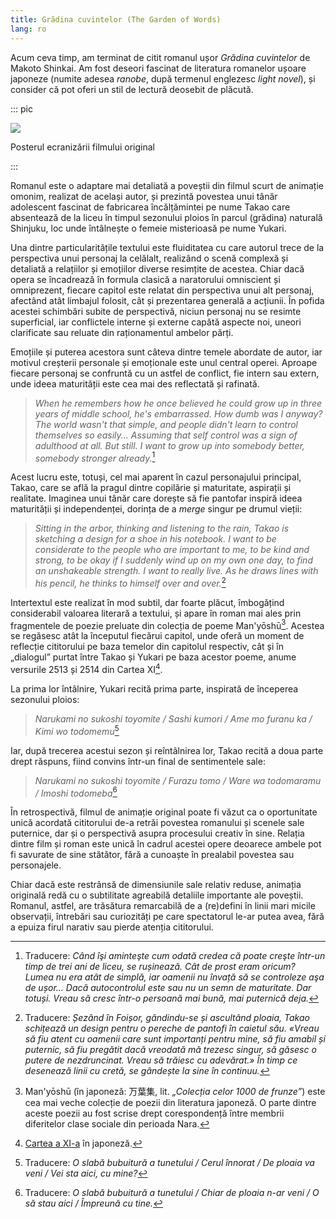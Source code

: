 ```yaml
---
title: Grădina cuvintelor (The Garden of Words)
lang: ro
---
```


Acum ceva timp, am terminat de citit romanul ușor _Grădina cuvintelor_ de Makoto Shinkai.
Am fost deseori fascinat de literatura romanelor ușoare japoneze (numite adesea _ranobe_,
după termenul englezesc _light novel_), și consider că pot oferi un stil de lectură deosebit
de plăcută.

::: pic

![](https://upload.wikimedia.org/wikipedia/en/c/c3/Garden_of_Words_poster.png)

Posterul ecranizării filmului original

:::

Romanul este o adaptare mai detaliată a poveștii din filmul scurt de animație omonim, realizat de
același autor, și prezintă povestea unui tânăr adolescent fascinat de fabricarea încălțămintei pe
nume Takao care absentează de la liceu în timpul sezonului ploios în parcul (grădina) naturală
Shinjuku, loc unde întâlnește o femeie misterioasă pe nume Yukari.

Una dintre particularitățile textului este fluiditatea cu care autorul trece de la perspectiva
unui personaj la celălalt, realizând o scenă complexă și detaliată a relațiilor și emoțiilor
diverse resimțite de acestea. Chiar dacă opera se încadrează în formula clasică a naratorului
omniscient și omniprezent, fiecare capitol este relatat din perspectiva unui alt personaj,
afectând atât limbajul folosit, cât și prezentarea generală a acțiunii. În pofida acestei schimbări
subite de perspectivă, niciun personaj nu se resimte superficial, iar conflictele interne și externe
capătă aspecte noi, uneori clarificate sau reluate din raționamentul ambelor părți.

Emoțiile și puterea acestora sunt câteva dintre temele abordate de autor, iar motivul creșterii personale
și emoționale este unul central operei. Aproape fiecare personaj se confruntă cu un astfel de conflict,
fie intern sau extern, unde ideea maturității este cea mai des reflectată și rafinată.

> <i>When he remembers how he once believed he could grow up in three years of middle school, he's
embarrassed. How dumb was I anyway? The world wasn't that simple, and people didn't learn to control
themselves so easily... Assuming that self control was a sign of adulthood at all. But still. I want
to grow up into somebody better, somebody stronger already.</i>[^takao1]

Acest lucru este, totuși, cel mai aparent în cazul personajului principal, Takao, care se află la
pragul dintre copilărie și maturitate, aspirații și realitate. Imaginea unui tânăr care dorește să
fie pantofar inspiră ideea maturității și independenței, dorința de a _merge_ singur pe drumul vieții:

> <i>Sitting in the arbor, thinking and listening to the rain, Takao is sketching a design for a shoe
in his notebook. I want to be considerate to the people who are important to me, to be kind and strong,
to be okay if I suddenly wind up on my own one day, to find an unshakeable strength. I want to really
live. As he draws lines with his pencil, he thinks to himself over and over.</i>[^takao2]

Intertextul este realizat în mod subtil, dar foarte plăcut, îmbogățind considerabil valoarea literară
a textului, și apare în roman mai ales prin fragmentele de poezie preluate din colecția de poeme
Man'yōshū[^yoshu]. Acestea se regăsesc atât la începutul fiecărui capitol, unde oferă un moment de
reflecție cititorului pe baza temelor din capitolul respectiv, cât și în „dialogul” purtat între
Takao și Yukari pe baza acestor poeme, anume versurile 2513 și 2514 din Cartea XI[^cix].

La prima lor întâlnire, Yukari recită prima parte, inspirată de începerea sezonului ploios:

> _Narukami no sukoshi toyomite / Sashi kumori / Ame mo furanu ka / Kimi wo todomemu_[^p1]

Iar, după trecerea acestui sezon și reîntâlnirea lor, Takao recită a doua parte drept răspuns, fiind
convins într-un final de sentimentele sale:

> _Narukami no sukoshi toyomite / Furazu tomo / Ware wa todomaramu / Imoshi todomeba_[^p2]

În retrospectivă, filmul de animație original poate fi văzut ca o oportunitate
unică acordată cititorului de-a retrăi povestea romanului și scenele sale
puternice, dar și o perspectivă asupra procesului creativ în sine. Relația dintre
film și roman este unică în cadrul acestei opere deoarece ambele pot fi
savurate de sine stătător, fără a cunoaște în prealabil povestea sau personajele.

Chiar dacă este restrânsă de dimensiunile sale relativ reduse, animația originală
redă cu o subtilitate agreabilă detaliile importante ale poveștii. Romanul,
astfel, are trăsătura remarcabilă de a (re)defini în linii mari micile observații,
întrebări sau curiozități pe care spectatorul le-ar putea avea, fără a epuiza
firul narativ sau pierde atenția cititorului.

[^takao1]: Traducere: <i>Când îşi aminteşte cum odată credea că poate creşte într-un timp de trei
ani de liceu, se rușinează. Cât de prost eram oricum? Lumea nu era atât de simplă, iar oamenii nu
învață să se controleze aşa de ușor... Dacă autocontrolul este sau nu un semn de maturitate. Dar
totuși. Vreau să cresc într-o persoană mai bună, mai puternică deja.</i>

[^takao2]: Traducere: <i>Șezând în Foișor, gândindu-se și ascultând ploaia, Takao schițează un design
pentru o pereche de pantofi în caietul său. «Vreau să fiu atent cu oamenii care sunt importanți pentru
mine, să fiu amabil și puternic, să fiu pregătit dacă vreodată mă trezesc singur, să găsesc o putere de
nezdruncinat. Vreau să trăiesc cu adevărat.» În timp ce desenează linii cu cretă, se gândește la sine
în continuu.</i>

[^yoshu]: Man'yōshū (în japoneză: 万葉集, lit. _„Colecția celor 1000 de frunze”_) este cea mai veche colecție
de poezii din literatura japoneză. O parte dintre aceste poezii au fost scrise drept corespondență între
membrii diferitelor clase sociale din perioada Nara.

[^cix]: [Cartea a XI-a](https://jti.lib.virginia.edu/japanese/manyoshu/AnoMany.html) în japoneză.

[^p1]: Traducere: _O slabă bubuitură a tunetului / Cerul înnorat / De ploaia va veni / Vei sta aici, cu mine?_

[^p2]: Traducere: _O slabă bubuitură a tunetului / Chiar de ploaia n-ar veni / O să stau aici / Împreună cu tine._
